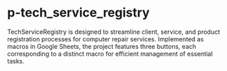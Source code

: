 # p-tech_service_registry
TechServiceRegistry is designed to streamline client, service, and product registration processes for computer repair services. Implemented as macros in Google Sheets, the project features three buttons, each corresponding to a distinct macro for efficient management of essential tasks.
